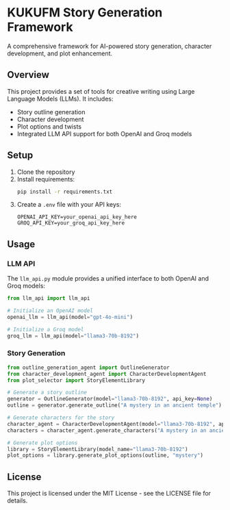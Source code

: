 # KUKUFM Story Generation Framework

A comprehensive framework for AI-powered story generation, character development, and plot enhancement.

## Overview

This project provides a set of tools for creative writing using Large Language Models (LLMs). It includes:

- Story outline generation
- Character development
- Plot options and twists
- Integrated LLM API support for both OpenAI and Groq models

## Setup

1. Clone the repository
2. Install requirements:
   ```bash
   pip install -r requirements.txt
   ```
3. Create a `.env` file with your API keys:
   ```
   OPENAI_API_KEY=your_openai_api_key_here
   GROQ_API_KEY=your_groq_api_key_here
   ```

## Usage

### LLM API

The `llm_api.py` module provides a unified interface to both OpenAI and Groq models:

```python
from llm_api import llm_api

# Initialize an OpenAI model
openai_llm = llm_api(model="gpt-4o-mini")

# Initialize a Groq model
groq_llm = llm_api(model="llama3-70b-8192")
```

### Story Generation

```python
from outline_generation_agent import OutlineGenerator
from character_development_agent import CharacterDevelopmentAgent
from plot_selector import StoryElementLibrary

# Generate a story outline
generator = OutlineGenerator(model="llama3-70b-8192", api_key=None)
outline = generator.generate_outline("A mystery in an ancient temple")

# Generate characters for the story
character_agent = CharacterDevelopmentAgent(model="llama3-70b-8192", api_key=None)
characters = character_agent.generate_characters("A mystery in an ancient temple")

# Generate plot options
library = StoryElementLibrary(model_name="llama3-70b-8192")
plot_options = library.generate_plot_options(outline, "mystery")
```

## License

This project is licensed under the MIT License - see the LICENSE file for details.
